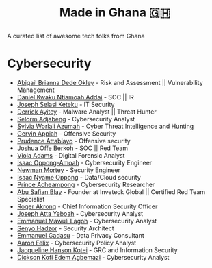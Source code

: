 # <p align="center"> Made in Ghana :ghana: </p>

A curated list of awesome tech folks from Ghana 

# Cybersecurity
- [Abigail Brianna Dede Okley](https://www.linkedin.com/in/abigail-brianna-dede-okley-ab830a94/) - Risk and Assessment || Vulnerability Management
- [Daniel Kwaku Ntiamoah Addai](https://www.linkedin.com/in/daniel-kwaku-ntiamoah-addai-a70448138/) - SOC || IR
- [Joseph Selasi Keteku](https://www.linkedin.com/in/joseph-keteku-25054853/) - IT Security
- [Derrick Ayitey](https://www.linkedin.com/in/derrick-ayitey-a7ab17222/) - Malware Analyst || Threat Hunter
- [Selorm Adjabeng](https://www.linkedin.com/in/selorm-adjabeng/) - Cybersecurity Analyst
- [Sylvia Worlali Azumah](https://www.linkedin.com/in/sylvia-worlali-azumah-81a246158/) - Cyber Threat Intelligence and Hunting
- [Gervin Appiah](https://www.linkedin.com/in/gervin-appiah-03aa3630/) - Offensive Security
- [Prudence Attablayo](https://www.linkedin.com/in/prudence-attablayo/) - Offensive security
- [Joshua Offe Berkoh](https://www.linkedin.com/in/joshfiifi/) - SOC || Red Team
- [Viola Adams](https://www.linkedin.com/in/viola-adams/) - Digital Forensic Analyst
- [Isaac Oppong-Amoah](https://www.linkedin.com/in/isaac-oppong-amoah-4645b01b8/) - Cybersecurity Engineer
- [Newman Mortey](https://www.linkedin.com/in/newman-mortey/) - Security Engineer
- [Isaac Nyame Oppong](https://www.linkedin.com/in/isaac-nyame-oppong/) - Data/Cloud security
- [Prince Acheampong](https://www.linkedin.com/in/prince-acheampong-85b495186/) - Cybersecurity Researcher
- [Abu Safian Blay](https://www.linkedin.com/in/abu-safian-blay/) - Founder at Inveteck Global || Certified Red Team Specialist
- [Roger Akrong](https://www.linkedin.com/in/roger-akrong-b3853688/) - Chief Information Security Officer
- [Joseph Atta Yeboah](https://www.linkedin.com/in/josephyeboah2/) - Cybersecurity Analyst
- [Emmanuel Mawuli Lagoh](https://www.linkedin.com/in/emmanuel-mawuli-lagoh-137a24b2/) - Cybersecurity Analyst
- [Senyo Hadzor](https://www.linkedin.com/in/senyohadzor/) - Security Architect
- [Emmanuel Gadasu](https://www.linkedin.com/in/emmanuelgadasu) - Data Privacy Consultant
- [Aaron Felix](https://www.linkedin.com/in/aaron-felix-8ba58a76/) - Cybersecurity Policy Analyst
- [Jacqueline Hanson Kotei](https://www.linkedin.com/in/jacqueihk/) - GRC and Information Security
- [Dickson Kofi Edem Agbemazi](https:///www.linkedin/in/dicksonagbemazi/) - Cybersecurity Analyst








 
 


























